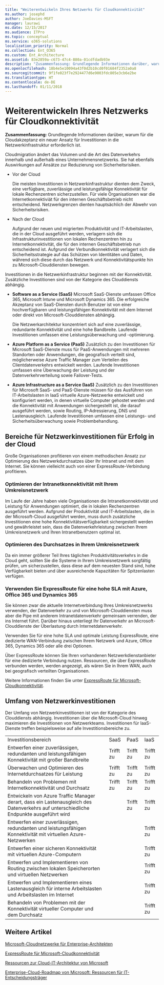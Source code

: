 ```yaml
---
title: "Weiterentwickeln Ihres Netzwerks für Cloudkonnektivität"
ms.author: josephd
author: JoeDavies-MSFT
manager: laurawi
ms.date: 12/15/2017
ms.audience: ITPro
ms.topic: conceptual
ms.service: o365-solutions
localization_priority: Normal
ms.collection: Ent_O365
ms.custom: Ent_Architecture
ms.assetid: 83e2859a-c673-47c4-880a-01cdfdadb93e
description: "Zusammenfassung: Grundlegende Informationen darüber, warum für die Cloudakzeptanz ein neuer Ansatz für Investitionen in die Netzwerkinfrastruktur erforderlich ist."
ms.openlocfilehash: 18b4e5e10094a43f0d2b10cd0f01684f2352a0a8
ms.sourcegitcommit: 9f1fe023f7e2924477d6e9003fdc805e3cb6e2be
ms.translationtype: HT
ms.contentlocale: de-DE
ms.lasthandoff: 01/11/2018
---
```

# <a name="evolving-your-network-for-cloud-connectivity"></a>Weiterentwickeln Ihres Netzwerks für Cloudkonnektivität

 **Zusammenfassung:** Grundlegende Informationen darüber, warum für die Cloudakzeptanz ein neuer Ansatz für Investitionen in die Netzwerkinfrastruktur erforderlich ist.
  
Cloudmigration ändert das Volumen und die Art des Datenverkehrs innerhalb und außerhalb eines Unternehmensnetzwerks. Sie hat ebenfalls Auswirkungen auf Ansätze zur Reduzierung von Sicherheitsrisiken.
  
- Vor der Cloud
    
    Die meisten Investitionen in Netzwerkinfrastruktur dienten dem Zweck, eine verfügbare, zuverlässige und leistungsfähige Konnektivität für lokale Rechenzentren sicherzustellen. Für viele Organisationen war die Internetkonnektiviät für den internen Geschäftsbetrieb nicht entscheidend. Netzwerkgrenzen dienten hauptsächlich der Abwehr von Sicherheitsrisiken.
    
- Nach der Cloud
    
    Aufgrund der neuen und migrierten Produktivität und IT-Arbeitslasten, die in der Cloud ausgeführt werden, verlagern sich die Infrastrukturinvestitionen von lokalen Rechenzentren hin zu Internetkonnektivität, die für den internen Geschäftsbetrieb nun entscheidend ist. Aufgrund der Verbundkonnektivität verlagert sich die Sicherheitsstrategie auf das Schützen von Identitäten und Daten, während sich diese durch das Netzwerk und Konnektivitätspunkte hin zu Microsoft-Clouddiensten bewegen.
    
Investitionen in die Netzwerkinfrastruktur beginnen mit der Konnektivität. Zusätzliche Investitionen sind von der Kategorie des Clouddiensts abhängig.
  
- **Software as a Service (SaaS)** Microsoft SaaS-Dienste umfassen Office 365, Microsoft Intune und Microsoft Dynamics 365. Die erfolgreiche Akzeptanz von SaaS-Diensten durch Benutzer ist von einer hochverfügbaren und leistungsfähigen Konnektivität mit dem Internet oder direkt von Microsoft-Clouddiensten abhängig.
    
    Die Netzwerkarchitektur konzentriert sich auf eine zuverlässige, redundante Konnektivität und eine hohe Bandbreite. Laufende Investitionen umfassen eine Leistungsüberwachung und -optimierung.
    
- **Azure Platform as a Service (PaaS)** Zusätzlich zu den Investitionen für Microsoft SaaS-Dienste muss für PaaS-Anwendungen mit mehreren Standorten oder Anwendungen, die geografisch verteilt sind, möglicherweise Azure Traffic Manager zum Verteilen des Clientdatenverkehrs entwickelt werden. Laufende Investitionen umfassen eine Überwachung der Leistung und der Datenverkehrverteilung sowie Failover-Tests.
    
- **Azure Infrastructure as a Service (IaaS)** Zusätzlich zu den Investitionen für Microsoft SaaS- und PaaS-Dienste müssen für das Ausführen von IT-Arbeitslasten in IaaS virtuelle Azure-Netzwerke entwickelt und konfiguriert werden, in denen virtuelle Computer gehostet werden und die Konnektivität mit Anwendungen sichergestellt ist, die darauf ausgeführt werden, sowie Routing, IP-Adressierung, DNS und Lastenausgleich. Laufende Investitionen umfassen eine Leistungs- und Sicherheitsüberwachung sowie Problembehandlung.
    
## <a name="areas-of-networking-investment-for-success-in-the-cloud"></a>Bereiche für Netzwerkinvestitionen für Erfolg in der Cloud

Große Organisationen profitieren von einem methodischen Ansatz zur Optimierung des Netzwerkdurchsatzes über Ihr Intranet und mit dem Internet. Sie können vielleicht auch von einer ExpressRoute-Verbindung profitieren.
  
### <a name="optimize-intranet-connectivity-to-your-edge-network"></a>Optimieren der Intranetkonnektivität mit Ihrem Umkreisnetzwerk

Im Laufe der Jahre haben viele Organisationen die Intranetkonnektivität und Leistung für Anwendungen optimiert, die in lokalen Rechenzentren ausgeführt werden. Aufgrund der Produktivität und IT-Arbeitslasten, die in der Microsoft-Cloud ausgeführt werden, muss durch zusätzliche Investitionen eine hohe Konnektivitätsverfügbarkeit sichergestellt werden und gewährleistet sein, dass die Datenverkehrleistung zwischen Ihrem Umkreisnetzwerk und Ihren Intranetbenutzern optimal ist.
  
### <a name="optimize-throughput-at-your-edge-network"></a>Optimieren des Durchsatzes in Ihrem Umkreisnetzwerk

Da ein immer größerer Teil Ihres täglichen Produktivitätsverkehrs in die Cloud geht, sollten Sie die Systeme in Ihrem Umkreisnetzwerk sorgfältig prüfen, um sicherzustellen, dass diese auf dem neuesten Stand sind, hohe Verfügbarkeit bieten und über ausreichende Kapazitäten für Spitzenlasten verfügen.
  
### <a name="for-a-high-sla-to-azure-office-365-and-dynamics-365-use-expressroute"></a>Verwenden Sie ExpressRoute für eine hohe SLA mit Azure, Office 365 und Dynamics 365

Sie können zwar die aktuelle Internetverbindung Ihres Umkreisnetzwerks verwenden, der Datenverkehr zu und von Microsoft-Clouddiensten muss aber die Pipe mit anderem Intranetdatenverkehr gemeinsam verrenden, der ins Internet führt. Darüber hinaus unterliegt Ihr Datenverkehr an Microsoft-Clouddienste der Überlastung durch Internetdatenverkehr.
  
Verwenden Sie für eine hohe SLA und optimale Leistung ExpressRoute, eine dedizierte WAN-Verbindung zwischen Ihrem Netzwerk und Azure, Office 365, Dynamics 365 oder alle drei Optionen. 
  
Über ExpressRoute können Sie Ihren vorhandenen Netzwerkdienstanbieter für eine dedizierte Verbindung nutzen. Ressourcen, die über ExpressRoute verbunden werden, werden angezeigt, als wären Sie in Ihrem WAN, auch bei geografisch verteilten Organisationen.
  
Weitere Informationen finden Sie unter [ExpressRoute für Microsoft-Cloudkonnektivität](expressroute-for-microsoft-cloud-connectivity.md).
  
## <a name="scope-of-network-investments"></a>Umfang von Netzwerkinvestitionen

Der Umfang von Netzwerkinvestitionen ist von der Kategorie des Clouddiensts abhängig. Investitionen über die Microsoft-Cloud hinweg maximieren die Investitionen von Netzwerkteams. Investitionen für IaaS-Dienste treffen beispielsweise auf alle Investitionsbereiche zu.
  
|||||
|:-----|:-----|:-----|:-----|
|Investitionsbereich  <br/> |SaaS  <br/> |PaaS  <br/> |IaaS  <br/> |
|Entwerfen einer zuverlässigen, redundanten und leistungsfähigen Konnektivität mit großer Bandbreite  <br/> |Trifft zu  <br/> |Trifft zu  <br/> |Trifft zu  <br/> |
|Überwachen und Optimieren des Internetdurchsatzes für Leistung  <br/> |Trifft zu  <br/> |Trifft zu  <br/> |Trifft zu  <br/> |
|Behandeln von Problemen mit Internetkonnektivität und Durchsatz  <br/> |Trifft zu  <br/> |Trifft zu  <br/> |Trifft zu  <br/> |
|Entwickeln von Azure Traffic Manager derart, dass ein Lastenausgleich des Datenverkehrs auf unterschiedliche Endpunkte ausgeführt wird  <br/> ||Trifft zu  <br/> |Trifft zu  <br/> |
|Entwerfen einer zuverlässigen, redundanten und leistungsfähigen Konnektivität mit virtuellen Azure-Netzwerken  <br/> |||Trifft zu  <br/> |
|Entwerfen einer sicheren Konnektivität mit virtuellen Azure-Computern  <br/> |||Trifft zu  <br/> |
|Entwerfen und Implementieren von Routing zwischen lokalen Speicherorten und virtuellen Netzwerken  <br/> |||Trifft zu  <br/> |
|Entwerfen und Implementieren eines Lastenausgleich für interne Arbeitslasten und Arbeitslasten im Internet  <br/> |||Trifft zu  <br/> |
|Behandeln von Problemen mit der Konnektivität virtueller Computer und dem Durchsatz  <br/> |||Trifft zu  <br/> |
   
## <a name="see-also"></a>Weitere Artikel

[Microsoft-Cloudnetzwerke für Enterprise-Architekten](microsoft-cloud-networking-for-enterprise-architects.md)
  
[ExpressRoute für Microsoft-Cloudkonnektivität](expressroute-for-microsoft-cloud-connectivity.md)
  
[Ressourcen zur Cloud-IT-Architektur von Microsoft](microsoft-cloud-it-architecture-resources.md)

[Enterprise-Cloud-Roadmap von Microsoft: Ressourcen für IT-Entscheidungsträger]((https://sway.com/FJ2xsyWtkJc2taRD))



